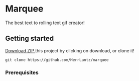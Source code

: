 # Marquee
The best text to rolling text gif creator!
## Getting started
<a href="/HerrLantz/marquee/archive/master.zip" class="btn btn-outline get-repo-btn
" rel="nofollow" data-ga-click="Repository, download zip, location:repo overview">
  Download ZIP
</a> this project by clicking on download, or clone it!
```
git clone https://github.com/HerrLantz/marquee
```

### Prerequisites